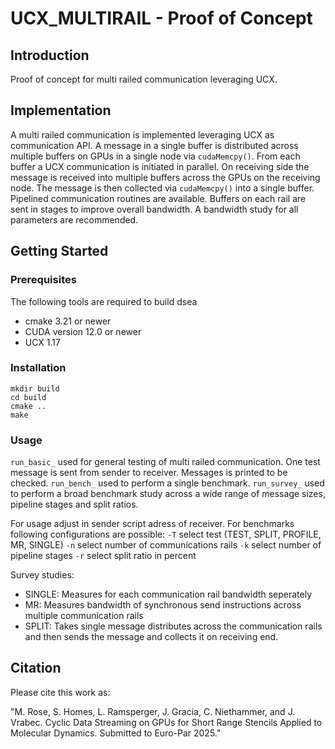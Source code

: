 # UCX_MULTIRAIL - Proof of Concept

## Introduction

Proof of concept for multi railed communication leveraging UCX.

## Implementation

A multi railed communication is implemented leveraging UCX as communication API. A message in a single buffer is distributed across multiple buffers on GPUs in a single node via `cudaMemcpy()`. From each buffer a UCX communication is initiated in parallel. On receiving side the message is received into multiple buffers across the GPUs on the receiving node. The message is then collected via `cudaMemcpy()` into a single buffer. Pipelined communication routines are available. Buffers on each rail are sent in stages to improve overall bandwidth. A bandwidth study for all parameters are recommended.

## Getting Started

### Prerequisites

The following tools are required to build dsea

* cmake 3.21 or newer
* CUDA version 12.0 or newer
* UCX 1.17

### Installation

```shell
mkdir build
cd build
cmake ..
make
```

### Usage

`run_basic_` used for general testing of multi railed communication. One test message is sent from sender to receiver. Messages is printed to be checked.
`run_bench_` used to perform a single benchmark.
`run_survey_` used to perform a broad benchmark study across a wide range of message sizes, pipeline stages and split ratios.

For usage adjust in sender script adress of receiver.
For benchmarks following configurations are possible:
`-T` select test (TEST, SPLIT, PROFILE, MR, SINGLE)
`-n` select number of communications rails
`-k` select number of pipeline stages
`-r` select split ratio in percent

Survey studies:

- SINGLE: Measures for each communication rail bandwidth seperately
- MR: Measures bandwidth of synchronous send instructions across multiple communication rails
- SPLIT: Takes single message distributes across the communication rails and then sends the message and collects it on receiving end.

## Citation

Please cite this work as:

"M. Rose, S. Homes, L. Ramsperger, J. Gracia, C. Niethammer, and J. Vrabec. Cyclic Data Streaming on GPUs for Short Range
Stencils Applied to Molecular Dynamics. Submitted to Euro-Par 2025."

